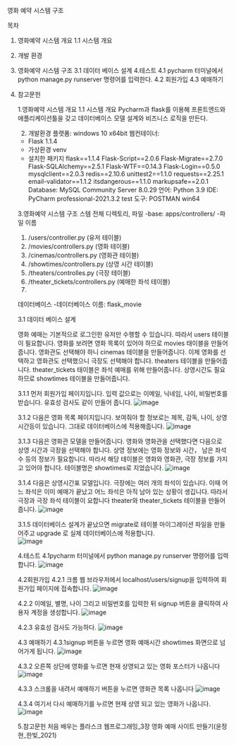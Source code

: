 영화 예약 시스템 구조



목차
1. 영화예약 시스템 개요
  1.1 시스템 개요
2. 개발 환경
3. 영화예약 시스템 구조
  3.1 데이터 베이스 설계
4.테스트
  4.1 pycharm 터미널에서 python manage.py runserver 명령어를 입력한다.
  4.2 회원가입
  4.3 예매하기
5. 참고문헌




	1.영화예약 시스템 개요
	1.1	시스템 개요
	Pycharm과 flask를 이용해 프론트엔드와 애플리케이션틀을 갖고 데이터베이스 모델 설계와 비즈니스 로직을 만든다.

	2.	개발환경
		플랫폼:  windows 10 x64bit
		웹컨테이너:  
	-	Flask  1.1.4
	-	가상환경 venv
	-	설치한 패키지
	flask==1.1.4
	Flask-Script==2.0.6
	Flask-Migrate==2.7.0
	Flask-SQLAlchemy==2.5.1
	Flask-WTF==0.14.3
	Flask-Login==0.5.0
	mysqlclient==2.0.3
	redis==2.10.6
	unittest2==1.1.0
	requests==2.25.1
	email-validator==1.1.2
	itsdangerous==1.1.0
	markupsafe==2.0.1
		Database:  MySQL Community Server 8.0.29
		언어:  Python 3.9
		IDE:  PyCharm professional-2021.3.2
		test 도구:  POSTMAN win64




	3.영화예약 시스템 구조
	스템 전체 디렉토리, 파일 
	-base: apps/controllers/
	-파일 이름
	1. /users/controller.py (유저 테이블)
	2. /movies/controllers.py (영화 테이블)
	3. /cinemas/controllers.py (영화관 테이블)
	4. /showtimes/controllers.py (상영 시간 테이블)
	5. /theaters/controlles.py (극장 테이블)
	6. /theater_tickets/controllers.py (예매한 좌석 테이블)
	7. 
	데이터베이스
	-데이터베이스 이름: flask_movie




	3.1 데이터 베이스 설계

	영화 예매는 기본적으로 로그인한 유저만 수행할 수 있습니다. 따라서 users 테이블이 필요합니다. 영화를 보려면 영화 목록이 있어야 하므로 movies 태이블을 만들어줍니다. 영화관도 선택해야 하니 cinemas 테이블을 만들어줍니다. 이제 영화를 선택하고 영화관도 선택했으니 극장도 선택해야 합니다. theaters 테이블을 만들어줍니다. theater_tickets 태이블은 좌석 예매를 위해 만들어줍니다. 상영시간도 필요하므로 showtimes 테이블을 만들어줍니다.


	 3.1.1 먼저 회원가입 페이지입니다. 입력 값으로는 이메일, 닉네임, 나이, 비밀번호를 받습니다. 
	유효성 검사도 같이 만들어 줍니다.
	 ![image](https://user-images.githubusercontent.com/93770261/226702619-dbc4b616-cff9-4eda-99f2-023995a42b99.png)

	3.1.2 다음은 영화 목록 페이지입니다. 보여줘야 할 정보로는 제목, 감독, 나이, 상영 시간등이 있습니다. 그대로 데이터베이스에 적용해줍니다. 
	 ![image](https://user-images.githubusercontent.com/93770261/226702638-34759086-7eb2-44b2-bf07-9eca785462be.png)

	3.1.3 다음은 영화관 모델을 만들어줍니다. 영화와 영화관을 선택했다면 다음으로 상영 시간과 극장을 선택해야 합니다. 상영 정보에는 영화 정보와 시간， 남은 좌석 수 등의 정보가 필요합니다. 따라서 해당 테이블은 영화와 영화관, 극장 정보를 가지고 있어야 합니다. 테이블명은 showtimes로 지었습니다. 
	 ![image](https://user-images.githubusercontent.com/93770261/226702691-cafb8ae5-f224-4f0a-aa84-048be9d9b716.png)

	3.1.4 다음은 상영시간표 모델입니다. 극장에는 여러 개의 좌석이 있습니다. 이때 어느 좌석은 이미 예매가 끝났고 어느 좌석은 아직 남아 있는 상황이 생깁니다. 따라서 극장과 극장 좌석 테이블이 요합니다 theater와 theater_tickets 테이블을 만들어줍니다. 
	 ![image](https://user-images.githubusercontent.com/93770261/226702708-8fcf77b5-ad62-4cd1-a27e-40c089608e9a.png)

	3.1.5
	데이터베이스 설계가 끝났으면 migrate로 테이블 마이그레이션 파일을 만들어주고 upgrade 
	로 실제 데이터베이스에 적용합니다.   
	![image](https://user-images.githubusercontent.com/93770261/226702727-907b522e-50d3-48e9-9a30-69c67f0b9a06.png)

	4.테스트 
	4.1pycharm 터미널에서 python manage.py runserver 명령어를 입력합니다.
	 ![image](https://user-images.githubusercontent.com/93770261/226702787-27b779f7-8e5e-469f-b447-0be339e9b0bc.png)

	4.2회원가입
	4.2.1 크롬 웹 브라우저에서 localhost/users/signup을 입력하여 회원가입 페이지에 접속합니다.
	![image](https://user-images.githubusercontent.com/93770261/226702809-1c0931f9-e85b-4ece-b72d-6cab227cc4c0.png)

	4.2.2 이메일, 별명, 나이 그리고 비밀번호를 입력한 뒤 signup 버튼을 클릭하여 사용자 계정을 생성합니다.
	![image](https://user-images.githubusercontent.com/93770261/226702853-4a729c55-5539-491c-b6e1-7a0cfaf63785.png)

	4.2.3 유효성 검사도 가능하다.
	![image](https://user-images.githubusercontent.com/93770261/226702873-8132e9e6-e9eb-4983-9043-0de3f9bb08d6.png)

	4.3	예매하기
	4.3.1signup 버튼을 누르면 영화 예매시간 showtimes 화면으로 넘어가게 됩니다.
	 ![image](https://user-images.githubusercontent.com/93770261/226702899-9bb7d5b1-92bf-410e-a9ff-047221c30512.png)

	4.3.2 오른쪽 상단에 영화를 누르면 현재 상영되고 있는 영화 포스터가 나옵니다
	![image](https://user-images.githubusercontent.com/93770261/226702917-699553fc-2f99-47d8-9c03-060a6d82cd99.png)

	4.3.3 스크롤을 내려서 예매하기 버튼을 누르면 영화관 목록 나옵니다
	![image](https://user-images.githubusercontent.com/93770261/226702934-a5920e10-7b0e-4be0-9980-91362f875aa3.png)

	4.3.4 여기서 다시 예매하기를 누르면 현재 상영 되고 있는 영화가 나옵니다.
	![image](https://user-images.githubusercontent.com/93770261/226702948-7fe2d7f6-e6da-4786-9978-3f524f04d4f2.png)




	5.참고문헌 
	처음 배우는 플라스크 웹프로그래밍_3장 영화 예매 사이트 만들기(윤정현_한빛_2021)
